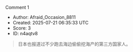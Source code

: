 Comment 1

- Author: Afraid_Occasion_8811
- Created: 2025-07-21 06:35:33 UTC
- Score: 3
- ID: n4aqtv8

> 日本也报道过不少跑去海边偷偷挖海产的第三方国家人。
